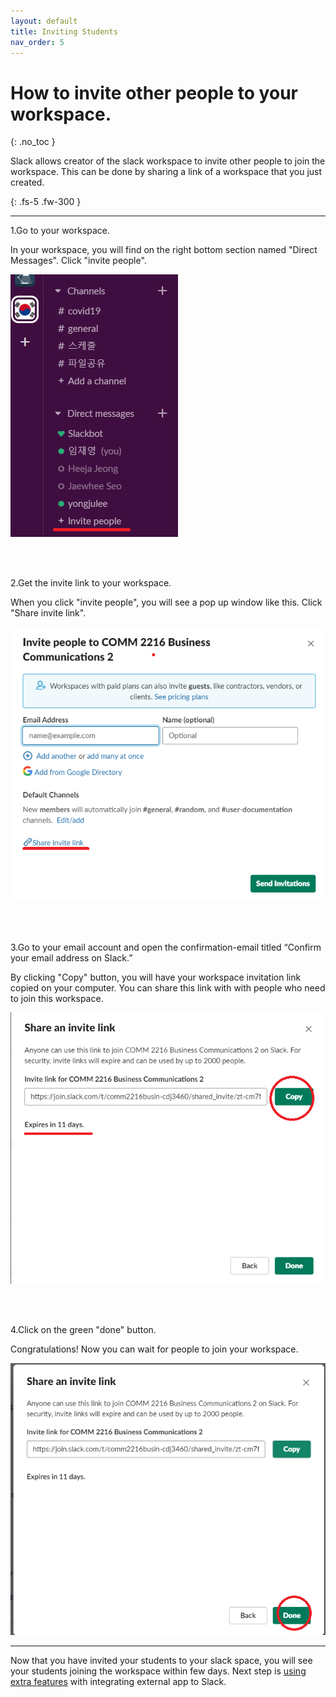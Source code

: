 ```yaml
---
layout: default
title: Inviting Students
nav_order: 5
---
```


# How to invite other people to your workspace.
{: .no_toc }

Slack allows creator of the slack workspace to invite other people to join the workspace.
This can be done by sharing a link of a workspace that you just created.

{: .fs-5 .fw-300 }



* * *

1.Go to your workspace.  

  In your workspace, you will find on the right bottom section named "Direct Messages". Click "invite people".

![enter your email](https://github.com/Jamesreinhardt222/comm-documentation-assignment/blob/gh-pages/assets/images/inv1.png?raw=true)


<br />
<br />

2.Get the invite link to your workspace.

  When you click "invite people", you will see a pop up window like this. Click "Share invite link".

![enter your email](https://github.com/Jamesreinhardt222/comm-documentation-assignment/blob/gh-pages/assets/images/inv2.png?raw=true)

<br />
<br />


3.Go to your email account and open the confirmation-email titled “Confirm your email address on Slack.”

  By clicking "Copy" button, you will have your workspace invitation link copied on your computer. 
  You can share this link with with people who need to join this workspace.

![enter your email](https://github.com/Jamesreinhardt222/comm-documentation-assignment/blob/gh-pages/assets/images/inv3.png?raw=true)

<br />
<br />

4.Click on the green "done" button.

Congratulations! Now you can wait for people to join your workspace.

![enter your email](https://github.com/Jamesreinhardt222/comm-documentation-assignment/blob/gh-pages/assets/images/inv4.png?raw=true)


* * *

Now that you have invited your students to your slack space, you will see your students joining the workspace within few days.
Next step is [using extra features](https://jamesreinhardt222.github.io/comm-documentation-assignment/docs/App_integration/) with integrating external app to Slack.  


